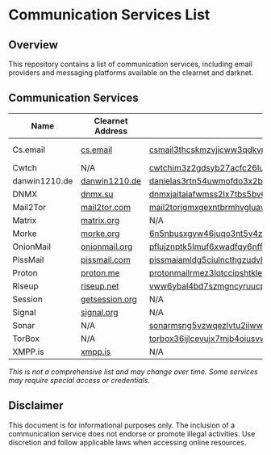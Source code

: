 # Communication Services List

## Overview
This repository contains a list of communication services, including email providers and messaging platforms available on the clearnet and darknet.

## Communication Services

| Name | Clearnet Address | Onion Address | Type |
|------|-----------------|---------------|------|
| Cs.email | [cs.email](https://cs.email) | [csmail3thcskmzvjicww3qdkvrhb6pb5s7zjqtb3gdst6guby2stsiqd.onion](http://csmail3thcskmzvjicww3qdkvrhb6pb5s7zjqtb3gdst6guby2stsiqd.onion/) | Disposable Email |
| Cwtch | N/A | [cwtchim3z2gdsyb27acfc26lup5aqbegjrjsqulzrnkuoalq5h4gmcid.onion](http://cwtchim3z2gdsyb27acfc26lup5aqbegjrjsqulzrnkuoalq5h4gmcid.onion/) | Messaging |
| danwin1210.de | [danwin1210.de](https://danwin1210.de) | [danielas3rtn54uwmofdo3x2bsdifr47huasnmbgqzfrec5ubupvtpid.onion](http://danielas3rtn54uwmofdo3x2bsdifr47huasnmbgqzfrec5ubupvtpid.onion/) | Email |
| DNMX | [dnmx.su](https://dnmx.su) | [dnmxjaitaiafwmss2lx7tbs5bv66l7vjdmb5mtb3yqpxqhk3it5zivad.onion](http://dnmxjaitaiafwmss2lx7tbs5bv66l7vjdmb5mtb3yqpxqhk3it5zivad.onion/) | Email |
| Mail2Tor | [mail2tor.com](https://mail2tor.com) | [mail2torjgmxgexntbrmhvgluavhj7ouul5yar6ylbvjkxwqf6ixkwyd.onion](http://mail2torjgmxgexntbrmhvgluavhj7ouul5yar6ylbvjkxwqf6ixkwyd.onion/) | Email |
| Matrix | [matrix.org](https://matrix.org) | N/A | Messaging |
| Morke | [morke.org](http://morke.org/) | [6n5nbusxgyw46juqo3nt5v4zuivdbc7mzm74wlhg7arggetaui4yp4id.onion](http://6n5nbusxgyw46juqo3nt5v4zuivdbc7mzm74wlhg7arggetaui4yp4id.onion/) | Email |
| OnionMail | [onionmail.org](https://onionmail.org/) | [pflujznptk5lmuf6xwadfqy6nffykdvahfbljh7liljailjbxrgvhfid.onion](http://pflujznptk5lmuf6xwadfqy6nffykdvahfbljh7liljailjbxrgvhfid.onion/) | Email |
| PissMail | [pissmail.com](https://pissmail.com) | [pissmaiamldg5ciulncthgzudvh5d55dismyqf6qdkx372n2b5osefid.onion](http://pissmaiamldg5ciulncthgzudvh5d55dismyqf6qdkx372n2b5osefid.onion/) | Email |
| Proton | [proton.me](https://proton.me/) | [protonmailrmez3lotccipshtkleegetolb73fuirgj7r4o4vfu7ozyd.onion](https://protonmailrmez3lotccipshtkleegetolb73fuirgj7r4o4vfu7ozyd.onion/) | Email |
| Riseup | [riseup.net](https://riseup.net) | [vww6ybal4bd7szmgncyruucpgfkqahzddi37ktceo3ah7ngmcopnpyyd.onion](http://vww6ybal4bd7szmgncyruucpgfkqahzddi37ktceo3ah7ngmcopnpyyd.onion/) | Email |
| Session | [getsession.org](https://getsession.org/) | N/A | Messaging |
| Signal | [signal.org](https://signal.org) | N/A | Messaging |
| Sonar | N/A | [sonarmsng5vzwqezlvtu2iiwwdn3dxkhotftikhowpfjuzg7p3ca5eid.onion](http://sonarmsng5vzwqezlvtu2iiwwdn3dxkhotftikhowpfjuzg7p3ca5eid.onion/) | Messaging |
| TorBox | N/A | [torbox36ijlcevujx7mjb4oiusvwgvmue7jfn2cvutwa6kl6to3uyqad.onion](http://torbox36ijlcevujx7mjb4oiusvwgvmue7jfn2cvutwa6kl6to3uyqad.onion/) | Email |
| XMPP.is | [xmpp.is](https://xmpp.is) | N/A | Messaging |

*This is not a comprehensive list and may change over time. Some services may require special access or credentials.*

## Disclaimer
This document is for informational purposes only. The inclusion of a communication service does not endorse or promote illegal activities. Use discretion and follow applicable laws when accessing online resources.
